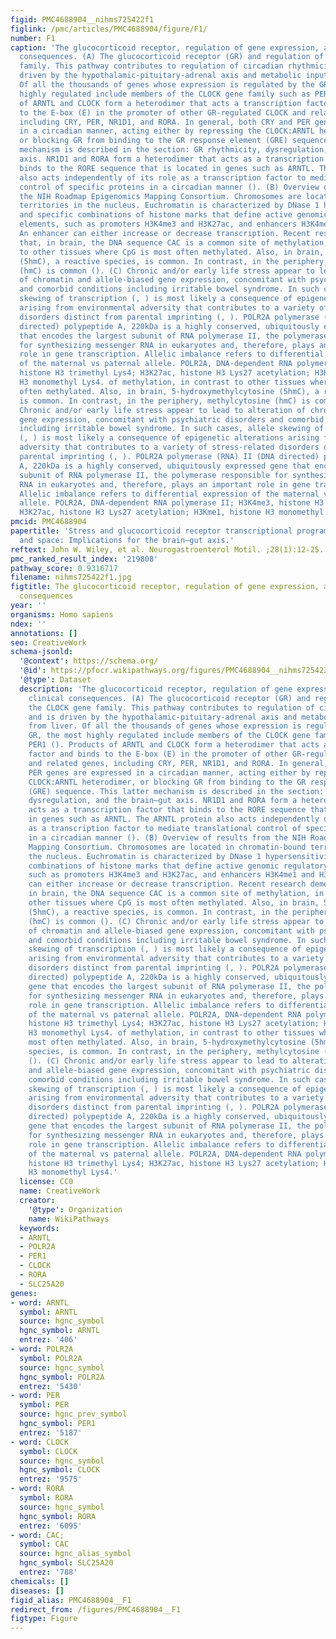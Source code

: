 ```yaml
---
figid: PMC4688904__nihms725422f1
figlink: /pmc/articles/PMC4688904/figure/F1/
number: F1
caption: 'The glucocorticoid receptor, regulation of gene expression, and its clinical
  consequences. (A) The glucocorticoid receptor (GR) and regulation of the CLOCK gene
  family. This pathway contributes to regulation of circadian rhythmicity, and is
  driven by the hypothalamic-pituitary-adrenal axis and metabolic inputs from liver.
  Of all the thousands of genes whose expression is regulated by the GR, the most
  highly regulated include members of the CLOCK gene family such as PER1 (). Products
  of ARNTL and CLOCK form a heterodimer that acts a transcription factor and binds
  to the E-box (E) in the promoter of other GR-regulated CLOCK and related genes,
  including CRY, PER, NR1D1, and RORA. In general, both CRY and PER genes are expressed
  in a circadian manner, acting either by repressing the CLOCK:ARNTL heterodimer,
  or blocking GR from binding to the GR response element (GRE) sequence. This latter
  mechanism is described in the section: GR rhythmicity, dysregulation, and the brain–gut
  axis. NR1D1 and RORA form a heterodimer that acts as a transcription factor that
  binds to the RORE sequence that is located in genes such as ARNTL. The ARNTL protein
  also acts independently of its role as a transcription factor to mediate translational
  control of specific proteins in a circadian manner (). (B) Overview of results from
  the NIH Roadmap Epigenomics Mapping Consortium. Chromosomes are located in chromatin-bound
  territories in the nucleus. Euchromatin is characterized by DNase 1 hypersensitivity
  and specific combinations of histone marks that define active genomic regulatory
  elements, such as promoters H3K4me3 and H3K27ac, and enhancers H3K4me1 and H3K27ac.
  An enhancer can either increase or decrease transcription. Recent research demonstrates
  that, in brain, the DNA sequence CAC is a common site of methylation, in contrast
  to other tissues where CpG is most often methylated. Also, in brain, 5-hydroxymethylcytosine
  (5hmC), a reactive species, is common. In contrast, in the periphery, methylcytosine
  (hmC) is common (). (C) Chronic and/or early life stress appear to lead to alteration
  of chromatin and allele-biased gene expression, concomitant with psychiatric disorders
  and comorbid conditions including irritable bowel syndrome. In such cases, allele
  skewing of transcription (, ) is most likely a consequence of epigenetic alterations
  arising from environmental adversity that contributes to a variety of stress-related
  disorders distinct from parental imprinting (, ). POLR2A polymerase (RNA) II (DNA
  directed) polypeptide A, 220kDa is a highly conserved, ubiquitously expressed gene
  that encodes the largest subunit of RNA polymerase II, the polymerase responsible
  for synthesizing messenger RNA in eukaryotes and, therefore, plays an important
  role in gene transcription. Allelic imbalance refers to differential expression
  of the maternal vs paternal allele. POLR2A, DNA-dependent RNA polymerase II; H3K4me3,
  histone H3 trimethyl Lys4; H3K27ac, histone H3 Lys27 acetylation; H3Kme1, histone
  H3 monomethyl Lys4. of methylation, in contrast to other tissues where CpG is most
  often methylated. Also, in brain, 5-hydroxymethylcytosine (5hmC), a reactive species,
  is common. In contrast, in the periphery, methylcytosine (hmC) is common (). (C)
  Chronic and/or early life stress appear to lead to alteration of chromatin and allele-biased
  gene expression, concomitant with psychiatric disorders and comorbid conditions
  including irritable bowel syndrome. In such cases, allele skewing of transcription
  (, ) is most likely a consequence of epigenetic alterations arising from environmental
  adversity that contributes to a variety of stress-related disorders distinct from
  parental imprinting (, ). POLR2A polymerase (RNA) II (DNA directed) polypeptide
  A, 220kDa is a highly conserved, ubiquitously expressed gene that encodes the largest
  subunit of RNA polymerase II, the polymerase responsible for synthesizing messenger
  RNA in eukaryotes and, therefore, plays an important role in gene transcription.
  Allelic imbalance refers to differential expression of the maternal vs paternal
  allele. POLR2A, DNA-dependent RNA polymerase II; H3K4me3, histone H3 trimethyl Lys4;
  H3K27ac, histone H3 Lys27 acetylation; H3Kme1, histone H3 monomethyl Lys4.'
pmcid: PMC4688904
papertitle: 'Stress and glucocorticoid receptor transcriptional programming in time
  and space: Implications for the brain–gut axis.'
reftext: John W. Wiley, et al. Neurogastroenterol Motil. ;28(1):12-25.
pmc_ranked_result_index: '219808'
pathway_score: 0.9316717
filename: nihms725422f1.jpg
figtitle: The glucocorticoid receptor, regulation of gene expression, and its clinical
  consequences
year: ''
organisms: Homo sapiens
ndex: ''
annotations: []
seo: CreativeWork
schema-jsonld:
  '@context': https://schema.org/
  '@id': https://pfocr.wikipathways.org/figures/PMC4688904__nihms725422f1.html
  '@type': Dataset
  description: 'The glucocorticoid receptor, regulation of gene expression, and its
    clinical consequences. (A) The glucocorticoid receptor (GR) and regulation of
    the CLOCK gene family. This pathway contributes to regulation of circadian rhythmicity,
    and is driven by the hypothalamic-pituitary-adrenal axis and metabolic inputs
    from liver. Of all the thousands of genes whose expression is regulated by the
    GR, the most highly regulated include members of the CLOCK gene family such as
    PER1 (). Products of ARNTL and CLOCK form a heterodimer that acts a transcription
    factor and binds to the E-box (E) in the promoter of other GR-regulated CLOCK
    and related genes, including CRY, PER, NR1D1, and RORA. In general, both CRY and
    PER genes are expressed in a circadian manner, acting either by repressing the
    CLOCK:ARNTL heterodimer, or blocking GR from binding to the GR response element
    (GRE) sequence. This latter mechanism is described in the section: GR rhythmicity,
    dysregulation, and the brain–gut axis. NR1D1 and RORA form a heterodimer that
    acts as a transcription factor that binds to the RORE sequence that is located
    in genes such as ARNTL. The ARNTL protein also acts independently of its role
    as a transcription factor to mediate translational control of specific proteins
    in a circadian manner (). (B) Overview of results from the NIH Roadmap Epigenomics
    Mapping Consortium. Chromosomes are located in chromatin-bound territories in
    the nucleus. Euchromatin is characterized by DNase 1 hypersensitivity and specific
    combinations of histone marks that define active genomic regulatory elements,
    such as promoters H3K4me3 and H3K27ac, and enhancers H3K4me1 and H3K27ac. An enhancer
    can either increase or decrease transcription. Recent research demonstrates that,
    in brain, the DNA sequence CAC is a common site of methylation, in contrast to
    other tissues where CpG is most often methylated. Also, in brain, 5-hydroxymethylcytosine
    (5hmC), a reactive species, is common. In contrast, in the periphery, methylcytosine
    (hmC) is common (). (C) Chronic and/or early life stress appear to lead to alteration
    of chromatin and allele-biased gene expression, concomitant with psychiatric disorders
    and comorbid conditions including irritable bowel syndrome. In such cases, allele
    skewing of transcription (, ) is most likely a consequence of epigenetic alterations
    arising from environmental adversity that contributes to a variety of stress-related
    disorders distinct from parental imprinting (, ). POLR2A polymerase (RNA) II (DNA
    directed) polypeptide A, 220kDa is a highly conserved, ubiquitously expressed
    gene that encodes the largest subunit of RNA polymerase II, the polymerase responsible
    for synthesizing messenger RNA in eukaryotes and, therefore, plays an important
    role in gene transcription. Allelic imbalance refers to differential expression
    of the maternal vs paternal allele. POLR2A, DNA-dependent RNA polymerase II; H3K4me3,
    histone H3 trimethyl Lys4; H3K27ac, histone H3 Lys27 acetylation; H3Kme1, histone
    H3 monomethyl Lys4. of methylation, in contrast to other tissues where CpG is
    most often methylated. Also, in brain, 5-hydroxymethylcytosine (5hmC), a reactive
    species, is common. In contrast, in the periphery, methylcytosine (hmC) is common
    (). (C) Chronic and/or early life stress appear to lead to alteration of chromatin
    and allele-biased gene expression, concomitant with psychiatric disorders and
    comorbid conditions including irritable bowel syndrome. In such cases, allele
    skewing of transcription (, ) is most likely a consequence of epigenetic alterations
    arising from environmental adversity that contributes to a variety of stress-related
    disorders distinct from parental imprinting (, ). POLR2A polymerase (RNA) II (DNA
    directed) polypeptide A, 220kDa is a highly conserved, ubiquitously expressed
    gene that encodes the largest subunit of RNA polymerase II, the polymerase responsible
    for synthesizing messenger RNA in eukaryotes and, therefore, plays an important
    role in gene transcription. Allelic imbalance refers to differential expression
    of the maternal vs paternal allele. POLR2A, DNA-dependent RNA polymerase II; H3K4me3,
    histone H3 trimethyl Lys4; H3K27ac, histone H3 Lys27 acetylation; H3Kme1, histone
    H3 monomethyl Lys4.'
  license: CC0
  name: CreativeWork
  creator:
    '@type': Organization
    name: WikiPathways
  keywords:
  - ARNTL
  - POLR2A
  - PER1
  - CLOCK
  - RORA
  - SLC25A20
genes:
- word: ARNTL
  symbol: ARNTL
  source: hgnc_symbol
  hgnc_symbol: ARNTL
  entrez: '406'
- word: POLR2A
  symbol: POLR2A
  source: hgnc_symbol
  hgnc_symbol: POLR2A
  entrez: '5430'
- word: PER
  symbol: PER
  source: hgnc_prev_symbol
  hgnc_symbol: PER1
  entrez: '5187'
- word: CLOCK
  symbol: CLOCK
  source: hgnc_symbol
  hgnc_symbol: CLOCK
  entrez: '9575'
- word: RORA
  symbol: RORA
  source: hgnc_symbol
  hgnc_symbol: RORA
  entrez: '6095'
- word: CAC;
  symbol: CAC
  source: hgnc_alias_symbol
  hgnc_symbol: SLC25A20
  entrez: '788'
chemicals: []
diseases: []
figid_alias: PMC4688904__F1
redirect_from: /figures/PMC4688904__F1
figtype: Figure
---
```

